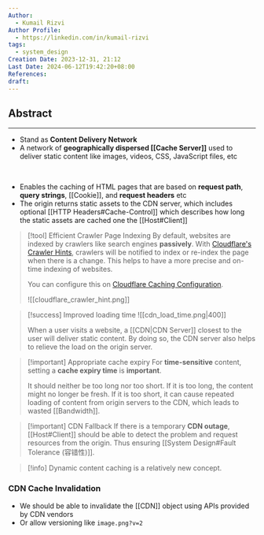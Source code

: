 ```yaml
---
Author:
  - Kumail Rizvi
Author Profile:
  - https://linkedin.com/in/kumail-rizvi
tags:
  - system_design
Creation Date: 2023-12-31, 21:12
Last Date: 2024-06-12T19:42:20+08:00
References: 
draft:
---
```

## Abstract
---
- Stand as **Content Delivery Network**
- A network of **geographically dispersed [[Cache Server]]** used to deliver static content like images, videos, CSS, JavaScript files, etc
</br>

- Enables the caching of HTML pages that are based on **request path**, **query strings**, [[Cookie]], and **request headers** etc
- The origin returns static assets to the CDN server, which includes optional [[HTTP Headers#Cache-Control]] which describes how long the static assets are cached one the [[Host#Client]]



>[!tool] Efficient Crawler Page Indexing
>By default, websites are indexed by crawlers like search engines **passively**. With [Cloudflare's Crawler Hints](https://blog.cloudflare.com/crawler-hints-how-cloudflare-is-reducing-the-environmental-impact-of-web-searches/), crawlers will be notified to index or re-index the page when there is a change. This helps to have a more precise and on-time indexing of websites.
>
>You can configure this on [Cloudflare Caching Configuration](https://dash.cloudflare.com/?to=/:account/:zone/caching/configuration).
>
>![[cloudflare_crawler_hint.png]]


>[!success] Improved loading time
> ![[cdn_load_time.png|400]]
> 
> When a user visits a website, a [[CDN|CDN Server]] closest to the user will deliver static content. By doing so, the CDN server also helps to relieve the load on the origin server.

>[!important]  Appropriate cache expiry
> For **time-sensitive** content, setting a **cache expiry time** is **important**.
> 
> It should neither be too long nor too short. If it is too long, the content might no longer be fresh. If it is too short, it can cause repeated loading of content from origin servers to the CDN, which leads to wasted [[Bandwidth]].

>[!important] CDN Fallback
> If there is a temporary **CDN outage**, [[Host#Client]] should be able to detect the problem and request resources from the origin. Thus ensuring [[System Design#Fault Tolerance (容错性)]].
> 

>[!info] 
> Dynamic content caching is a relatively new concept.

### CDN Cache Invalidation
- We should be able to invalidate the [[CDN]] object using APIs provided by CDN vendors
- Or allow versioning like `image.png?v=2`


